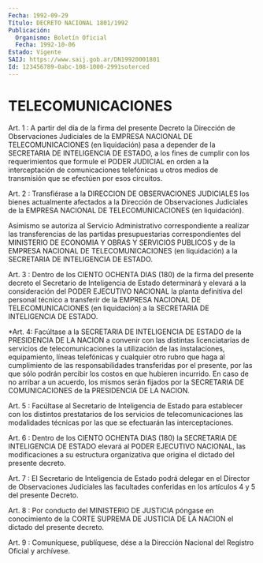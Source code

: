 ```yaml
---
Fecha: 1992-09-29
Título: DECRETO NACIONAL 1801/1992
Publicación:
  Organismo: Boletín Oficial
  Fecha: 1992-10-06
Estado: Vigente
SAIJ: https://www.saij.gob.ar/DN19920001801
Id: 123456789-0abc-108-1000-2991soterced
---
```

# TELECOMUNICACIONES

<a id="1"></a>
Art.  1 : A partir del día de la firma del presente Decreto la Dirección de  Observaciones  Judiciales  de  la EMPRESA NACIONAL DE TELECOMUNICACIONES  (en  liquidación)  pasa  a  depender    de   la SECRETARIA  DE  INTELIGENCIA  DE ESTADO, a los fines de cumplir con los requerimientos que formule  el  PODER  JUDICIAL  en  orden a la interceptación  de  comunicaciones  telefónicas  u otros medios  de transmisión que se efectúen por esos circuitos.

<a id="2"></a>
Art.  2  :  Transfiérase  a  la  DIRECCION  DE  OBSERVACIONES JUDICIALES  los  bienes  actualmente  afectados  a  la Dirección de Observaciones Judiciales de la EMPRESA NACIONAL DE TELECOMUNICACIONES (en liquidación).

Asimismo se autoriza al Servicio Administrativo correspondiente  a realizar    las  transferencias  de  las  partidas  presupuestarias correspondientes  del  MINISTERIO  DE  ECONOMIA Y OBRAS Y SERVICIOS PUBLICOS  y  de  la  EMPRESA  NACIONAL  DE  TELECOMUNICACIONES  (en liquidación) a la SECRETARIA DE INTELIGENCIA DE ESTADO.

<a id="3"></a>
Art.  3  : Dentro de los CIENTO OCHENTA DIAS (180) de la firma del  presente decreto  el  Secretario  de  Inteligencia  de  Estado determinará  y  elevará  a  la  consideración  del  PODER EJECUTIVO NACIONAL la planta definitiva del personal técnico a  transferir de la  EMPRESA  NACIONAL DE TELECOMUNICACIONES (en liquidación)  a  la SECRETARIA DE INTELIGENCIA DE ESTADO.

<a id="4"></a>
*Art. 4: Facúltase a la SECRETARIA DE INTELIGENCIA DE ESTADO de la PRESIDENCIA DE LA NACION a convenir con las distintas licenciatarias de servicios  de  telecomunicaciones la utilización de las instalaciones, equipamiento, líneas telefónicas y cualquier otro rubro que haga al cumplimiento de las responsabilidades transferidas por el presente, por las que sólo podrán percibir los costos en que hubieren incurrido. En caso de no arribar a un acuerdo, los mismos serán fijados por la SECRETARIA DE COMUNICACIONES de la PRESIDENCIA DE LA NACION.

<a id="5"></a>
Art. 5 : Facúltase al Secretario de Inteligencia de Estado para establecer  con  los  distintos  prestatarios  de  los servicios de telecomunicaciones  las  modalidades  técnicas  por  las    que  se efectuarán las interceptaciones.

<a id="6"></a>
Art. 6 : Dentro de los CIENTO OCHENTA DIAS (180) la SECRETARIA DE INTELIGENCIA  DE ESTADO elevará al PODER EJECUTIVO NACIONAL, las modificaciones a su  estructura organizativa que origina el dictado del presente decreto.

<a id="7"></a>
Art. 7 : El Secretario de Inteligencia de Estado podrá delegar en  el    Director   de  Observaciones  Judiciales  las  facultades conferidas en los artículos 4 y 5 del presente Decreto.

<a id="8"></a>
Art.  8  :  Por conducto del MINISTERIO DE JUSTICIA póngase en conocimiento de la  CORTE  SUPREMA  DE  JUSTICIA  DE  LA  NACION el dictado del presente decreto.

<a id="9"></a>
Art. 9 : Comuníquese, publíquese, dése a la Dirección Nacional del Registro Oficial y archívese.